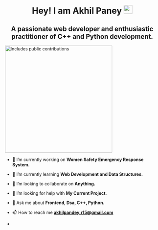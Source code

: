<h1 align="center">
  Hey! I am Akhil Paney <img src="https://media.giphy.com/media/hvRJCLFzcasrR4ia7z/giphy.gif" width="28">
</h1>
<h2 align="center">A passionate web developer and enthusiastic practitioner of C++ and Python development.</h2>
  
<p>
  <a href="https://vaunt.dev">
    <img src="https://api.vaunt.dev/v1/github/entities/Akhil-P7/contributions?format=svg" width="350" title="Includes public contributions"/>
  </a>
</p>

- 🔭 I’m currently working on **Women Safety Emergency Response System.**
  
- 🌱 I’m currently learning **Web Development and Data Structures.**
  
- 👯 I’m looking to collaborate on **Anything.**

- 🤝 I’m looking for help with **My Current Project.**

- 💬 Ask me about **Frontend, Dsa, C++, Python.**

- 📫 How to reach me **akhilpandey.r15@gmail.com**

- 
